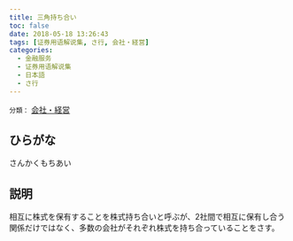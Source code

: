 ```yaml
---
title: 三角持ち合い
toc: false
date: 2018-05-18 13:26:43
tags: [证券用语解说集, さ行, 会社・経営]
categories:
  - 金融服务
  - 证券用语解说集
  - 日本語
  - さ行
---
```


`分類：` [会社・経営](/tags/会社・経営/)

## ひらがな

さんかくもちあい

## 説明

相互に株式を保有することを株式持ち合いと呼ぶが、2社間で相互に保有し合う関係だけではなく、多数の会社がそれぞれ株式を持ち合っていることをさす。
